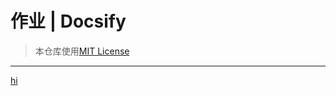 # 作业 | Docsify #
> 本仓库使用[MIT License](https://mit-license.org/)
-----

[hi]( _temp/See-You-Again.mp3':audio')
